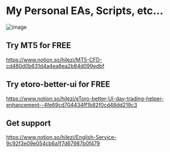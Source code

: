 # My Personal EAs, Scripts, etc...

![image](./demo/auto-scalping.gif)

## Try MT5 for FREE

https://www.notion.so/hilezi/MT5-CFD-cd480d0b631d4a4ea8ea2b84d099edbf

## Try etoro-better-ui for FREE

https://www.notion.so/hilezi/eToro-better-UI-day-trading-helper-enhancement--4fe69cd704434ff1b82f0cd48dd219c3

## Get support

https://www.notion.so/hilezi/English-Service-9c92f3e09e054cb6a1f7d67987b0f479
